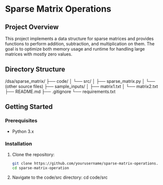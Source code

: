 # Sparse Matrix Operations

## Project Overview
This project implements a data structure for sparse matrices and provides functions to perform addition, subtraction, and multiplication on them. The goal is to optimize both memory usage and runtime for handling large matrices with mostly zero values.

## Directory Structure
/dsa/sparse_matrix/ ├── code/ │ └── src/ │ ├── sparse_matrix.py │ └── (other source files) ├── sample_inputs/ │ ├── matrix1.txt │ └── matrix2.txt ├── README.md ├── .gitignore └── requirements.txt


## Getting Started

### Prerequisites
- Python 3.x

### Installation
1. Clone the repository:
   ```bash
   git clone https://github.com/yourusername/sparse-matrix-operations.git
   cd sparse-matrix-operation

2. Navigate to the code/src directory:
   cd code/src


